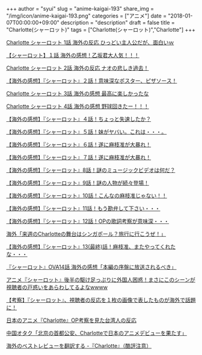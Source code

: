 +++
author = "syui"
slug = "anime-kaigai-193"
share_img = "/img/icon/anime-kaigai-193.png"
categories = ["アニメ"]
date = "2018-01-07T00:00:00+09:00"
description = "description"
draft = false
title = "Charlotte(シャーロット)"
tags = ["Charlotte(シャーロット)","Charlotte"]
+++


<a href="http://don32111.blog.fc2.com/blog-entry-119.html" rel="nofollow" target="_blank" title="Charlotte シャーロット 1話 海外の反応 ひっどい主人公だが、面白いｗ">Charlotte シャーロット 1話 海外の反応 ひっどい主人公だが、面白いｗ</a>


<a href="http://soresore.net/archives/1033405448.html" rel="nofollow" target="_blank" title="【シャーロット】１話 海外の感想！乙坂君大人気！！！">【シャーロット】１話 海外の感想！乙坂君大人気！！！</a>


<a href="http://don32111.blog.fc2.com/blog-entry-121.html" rel="nofollow" target="_blank" title="Charlotte シャーロット 2話 海外の反応 ナオの悲しき過去！">Charlotte シャーロット 2話 海外の反応 ナオの悲しき過去！</a>


<a href="http://soresore.net/archives/1034136500.html" rel="nofollow" target="_blank" title="【海外の感想】『シャーロット』２話！意味深なポスター、ピザソース！">【海外の感想】『シャーロット』２話！意味深なポスター、ピザソース！</a>


<a href="http://don32111.blog.fc2.com/blog-entry-127.html" rel="nofollow" target="_blank" title="Charlotte シャーロット 3話 海外の感想 最高に楽しかったな">Charlotte シャーロット 3話 海外の感想 最高に楽しかったな</a>


<a href="http://don32111.blog.fc2.com/blog-entry-131.html" rel="nofollow" target="_blank" title="Charlotte シャーロット 4話 海外の感想 野球回きたー！！！">Charlotte シャーロット 4話 海外の感想 野球回きたー！！！</a>


<a href="http://soresore.net/archives/1035258861.html" rel="nofollow" target="_blank" title="【海外の感想】『シャーロット』４話！ちょっと失速したか？">【海外の感想】『シャーロット』４話！ちょっと失速したか？</a>


<a href="http://soresore.net/archives/1036010288.html" rel="nofollow" target="_blank" title="【海外の感想】『シャーロット』５話！妹がヤバい。これは・・・。">【海外の感想】『シャーロット』５話！妹がヤバい。これは・・・。</a>


<a href="http://soresore.net/archives/1036527768.html" rel="nofollow" target="_blank" title="【海外の感想】『シャーロット』６話！遂に麻枝准が大暴れ！">【海外の感想】『シャーロット』６話！遂に麻枝准が大暴れ！</a>


<a href="http://soresore.net/archives/1037187500.html" rel="nofollow" target="_blank" title="【海外の感想】『シャーロット』７話！遂に麻枝准が大暴れ！">【海外の感想】『シャーロット』７話！遂に麻枝准が大暴れ！</a>


<a href="http://soresore.net/archives/1037900515.html" rel="nofollow" target="_blank" title="【海外の感想】『シャーロット』8話！謎のミュージックビデオは何だ？">【海外の感想】『シャーロット』8話！謎のミュージックビデオは何だ？</a>


<a href="http://soresore.net/archives/1038516582.html" rel="nofollow" target="_blank" title="【海外の感想】『シャーロット』9話！謎の人物が続々登場！">【海外の感想】『シャーロット』9話！謎の人物が続々登場！</a>


<a href="http://soresore.net/archives/1039297217.html" rel="nofollow" target="_blank" title="【海外の感想】『シャーロット』10話！こんなの麻枝准じゃない！！">【海外の感想】『シャーロット』10話！こんなの麻枝准じゃない！！</a>


<a href="http://soresore.net/archives/1039935397.html" rel="nofollow" target="_blank" title="【海外の感想】『シャーロット』11話！もう勘弁して下さい・・・">【海外の感想】『シャーロット』11話！もう勘弁して下さい・・・</a>


<a href="http://soresore.net/archives/1040594972.html" rel="nofollow" target="_blank" title="【海外の感想】『シャーロット』12話！OPの歌詞考察が意味深・・・">【海外の感想】『シャーロット』12話！OPの歌詞考察が意味深・・・</a>


<a href="http://world-action.net/archives/21819" rel="nofollow" target="_blank" title="海外「来週のCharlotteの舞台はシンガポール？旅行に行こうぜ！」">海外「来週のCharlotteの舞台はシンガポール？旅行に行こうぜ！」</a>


<a href="http://soresore.net/archives/1041213749.html" rel="nofollow" target="_blank" title="【海外の感想】『シャーロット』13(最終)話！麻枝准、またやってくれたな・・・">【海外の感想】『シャーロット』13(最終)話！麻枝准、またやってくれたな・・・</a>


<a href="http://soresore.net/archives/1055230954.html" rel="nofollow" target="_blank" title="『シャーロット』OVA14話 海外の感想「本編の序盤に放送されるべき」">『シャーロット』OVA14話 海外の感想「本編の序盤に放送されるべき」</a>


<a href="http://yurukuyaru.com/archives/44078676.html" rel="nofollow" target="_blank" title="アニメ『シャーロット』後半の駆け足っぷりに外国人困惑！まさにこのシーンが視聴者の戸惑いをあらわしてるよなwwww">アニメ『シャーロット』後半の駆け足っぷりに外国人困惑！まさにこのシーンが視聴者の戸惑いをあらわしてるよなwwww</a>


<a href="http://soresore.net/archives/1041319163.html" rel="nofollow" target="_blank" title="【考察】『シャーロット』、視聴者の反応を１枚の画像で表したものが海外で話題に！">【考察】『シャーロット』、視聴者の反応を１枚の画像で表したものが海外で話題に！</a>


<a href="http://kaola.jp/2015/10/02/382437/" rel="nofollow" target="_blank" title=" 日本のアニメ『Charlotte』OP考察を見た台湾人の反応"> 日本のアニメ『Charlotte』OP考察を見た台湾人の反応</a>


<a href="http://blog.livedoor.jp/kashikou/archives/52033862.html" rel="nofollow" target="_blank" title="中国オタク「北京の首都公安、Charlotteで日本のアニメデビューを果たす」">中国オタク「北京の首都公安、Charlotteで日本のアニメデビューを果たす」</a>


<a href="http://www.owlhoot.net/entry/2017/02/04/135637" rel="nofollow" target="_blank" title="海外のベストレビューを翻訳する -『Charlotte』（酷評注意）">海外のベストレビューを翻訳する -『Charlotte』（酷評注意）</a>

